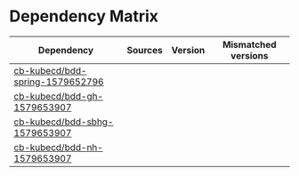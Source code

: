 # Dependency Matrix

Dependency | Sources | Version | Mismatched versions
---------- | ------- | ------- | -------------------
[cb-kubecd/bdd-spring-1579652796](https://github.com/cb-kubecd/bdd-spring-1579652796.git) |  | []() | 
[cb-kubecd/bdd-gh-1579653907](https://github.com/cb-kubecd/bdd-gh-1579653907.git) |  | []() | 
[cb-kubecd/bdd-sbhg-1579653907](https://github.com/cb-kubecd/bdd-sbhg-1579653907.git) |  | []() | 
[cb-kubecd/bdd-nh-1579653907](https://github.com/cb-kubecd/bdd-nh-1579653907.git) |  | []() | 
